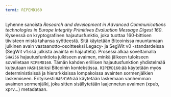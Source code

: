 ```yaml
---
termi: RIPEMD160
---
```


Lyhenne sanoista *Research and development in Advanced Communications technologies in Europe Integrity Primitives Evaluation Message Digest 160*. Kyseessä on kryptografinen hajautusfunktio, joka tuottaa 160-bittisen tiivisteen mistä tahansa syötteestä. Sitä käytetään Bitcoinissa muuntamaan julkinen avain vastaanotto-osoitteeksi Legacy- ja SegWit v0 -standardeissa (SegWit v1:ssä julkista avainta ei hajauteta). Prosessi alkaa soveltamalla `SHA256` hajautusfunktiota julkiseen avaimen, minkä jälkeen tulokseen sovelletaan `RIPEMD160`. Tämän kahden erillisen hajautusfunktion yhdistelmää kutsutaan `HASH160`:ksi Bitcoinin kontekstissa. `RIPEMD160`:ää käytetään myös deterministisissä ja hierarkkisissa lompakoissa avainten sormenjälkien laskemiseen. Erityisesti `HASH160`:ää käytetään laskemaan vanhemman avaimen sormenjälki, joka sitten sisällytetään laajennetun avaimen (xpub, xprv...) metadataan.